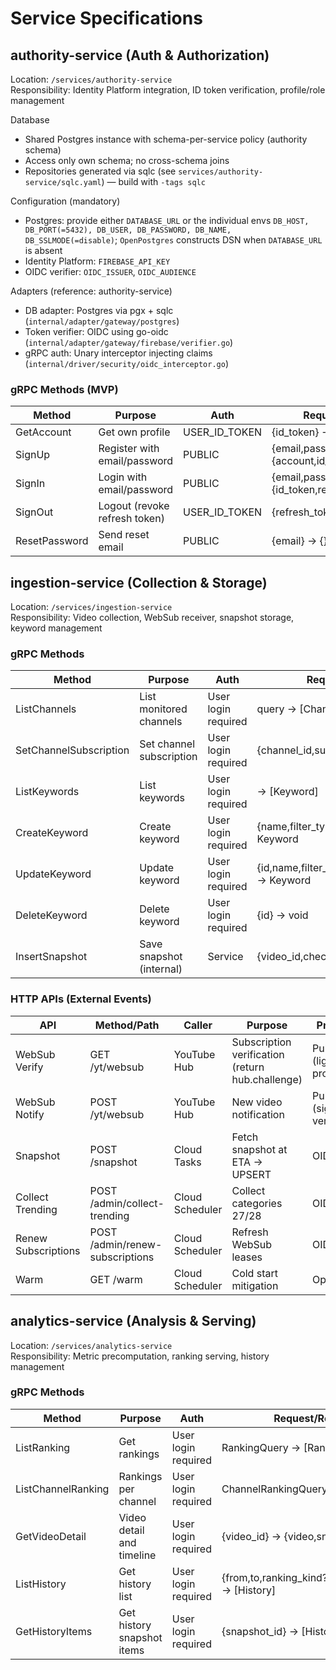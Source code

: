 # Service Specifications

## authority-service (Auth & Authorization)

Location: `/services/authority-service`  
Responsibility: Identity Platform integration, ID token verification, profile/role management

Database
- Shared Postgres instance with schema-per-service policy (authority schema)
- Access only own schema; no cross-schema joins
- Repositories generated via sqlc (see `services/authority-service/sqlc.yaml`) — build with `-tags sqlc`

Configuration (mandatory)
- Postgres: provide either `DATABASE_URL` or the individual envs `DB_HOST, DB_PORT(=5432), DB_USER, DB_PASSWORD, DB_NAME, DB_SSLMODE(=disable)`; `OpenPostgres` constructs DSN when `DATABASE_URL` is absent
- Identity Platform: `FIREBASE_API_KEY`
- OIDC verifier: `OIDC_ISSUER`, `OIDC_AUDIENCE`

Adapters (reference: authority-service)
- DB adapter: Postgres via pgx + sqlc (`internal/adapter/gateway/postgres`)
- Token verifier: OIDC using go-oidc (`internal/adapter/gateway/firebase/verifier.go`)
- gRPC auth: Unary interceptor injecting claims (`internal/driver/security/oidc_interceptor.go`)

### gRPC Methods (MVP)

| Method | Purpose | Auth | Request/Response |
|--------|---------|------|------------------|
| GetAccount | Get own profile | USER_ID_TOKEN | {id_token} → {account} |
| SignUp | Register with email/password | PUBLIC | {email,password} → {account,id_token,refresh_token} |
| SignIn | Login with email/password | PUBLIC | {email,password} → {id_token,refresh_token} |
| SignOut | Logout (revoke refresh token) | USER_ID_TOKEN | {refresh_token} → {} |
| ResetPassword | Send reset email | PUBLIC | {email} → {} |

## ingestion-service (Collection & Storage)

Location: `/services/ingestion-service`  
Responsibility: Video collection, WebSub receiver, snapshot storage, keyword management

### gRPC Methods

| Method | Purpose | Auth | Request/Response |
|--------|---------|------|------------------|
| ListChannels | List monitored channels | User login required | query → [ChannelListItem] |
| SetChannelSubscription | Set channel subscription | User login required | {channel_id,subscribed} → void |
| ListKeywords | List keywords | User login required | → [Keyword] |
| CreateKeyword | Create keyword | User login required | {name,filter_type,description} → Keyword |
| UpdateKeyword | Update keyword | User login required | {id,name,filter_type,enabled,description} → Keyword |
| DeleteKeyword | Delete keyword | User login required | {id} → void |
| InsertSnapshot | Save snapshot (internal) | Service | {video_id,checkpoint_hour} → void |

### HTTP APIs (External Events)

| API | Method/Path | Caller | Purpose | Protection |
|-----|-------------|--------|---------|-----------|
| WebSub Verify | GET /yt/websub | YouTube Hub | Subscription verification (return hub.challenge) | Public (lightly protected) |
| WebSub Notify | POST /yt/websub | YouTube Hub | New video notification | Public (signature verification) |
| Snapshot | POST /snapshot | Cloud Tasks | Fetch snapshot at ETA → UPSERT | OIDC/HMAC |
| Collect Trending | POST /admin/collect-trending | Cloud Scheduler | Collect categories 27/28 | OIDC/HMAC |
| Renew Subscriptions | POST /admin/renew-subscriptions | Cloud Scheduler | Refresh WebSub leases | OIDC/HMAC |
| Warm | GET /warm | Cloud Scheduler | Cold start mitigation | Optional |

## analytics-service (Analysis & Serving)

Location: `/services/analytics-service`  
Responsibility: Metric precomputation, ranking serving, history management

### gRPC Methods

| Method | Purpose | Auth | Request/Response |
|--------|---------|------|------------------|
| ListRanking | Get rankings | User login required | RankingQuery → [RankingItem] |
| ListChannelRanking | Rankings per channel | User login required | ChannelRankingQuery → [RankingItem] |
| GetVideoDetail | Video detail and timeline | User login required | {video_id} → {video,snapshots,metrics} |
| ListHistory | Get history list | User login required | {from,to,ranking_kind?,checkpoint_hour?} → [History] |
| GetHistoryItems | Get history snapshot items | User login required | {snapshot_id} → [HistoryItem] |
